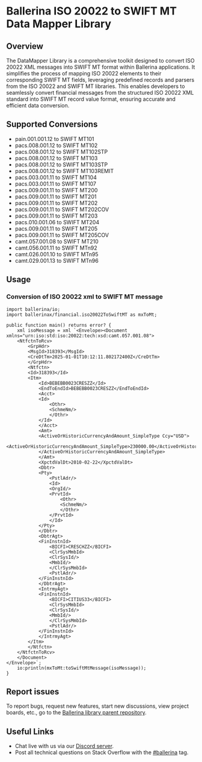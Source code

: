 # Ballerina ISO 20022 to SWIFT MT Data Mapper Library

## Overview

The DataMapper Library is a comprehensive toolkit designed to convert ISO 20022 XML messages into SWIFT MT format within Ballerina applications. It simplifies the process of mapping ISO 20022 elements to their corresponding SWIFT MT fields, leveraging predefined records and parsers from the ISO 20022 and SWIFT MT libraries. This enables developers to seamlessly convert financial messages from the structured ISO 20022 XML standard into SWIFT MT record value format, ensuring accurate and efficient data conversion.

## Supported Conversions

- pain.001.001.12 to SWIFT MT101
- pacs.008.001.12 to SWIFT MT102
- pacs.008.001.12 to SWIFT MT102STP
- pacs.008.001.12 to SWIFT MT103
- pacs.008.001.12 to SWIFT MT103STP
- pacs.008.001.12 to SWIFT MT103REMIT
- pacs.003.001.11 to SWIFT MT104
- pacs.003.001.11 to SWIFT MT107
- pacs.009.001.11 to SWIFT MT200
- pacs.009.001.11 to SWIFT MT201
- pacs.009.001.11 to SWIFT MT202
- pacs.009.001.11 to SWIFT MT202COV
- pacs.009.001.11 to SWIFT MT203
- pacs.010.001.06 to SWIFT MT204
- pacs.009.001.11 to SWIFT MT205
- pacs.009.001.11 to SWIFT MT205COV
- camt.057.001.08 to SWIFT MT210
- camt.056.001.11 to SWIFT MTn92
- camt.026.001.10 to SWIFT MTn95
- camt.029.001.13 to SWIFT MTn96

## Usage

### Conversion of ISO 20022 xml to SWIFT MT message

```ballerina
import ballerina/io;
import ballerinax/financial.iso20022ToSwiftMT as mxToMt;

public function main() returns error? {
    xml isoMessage = xml `<Envelope><Document xmlns="urn:iso:std:iso:20022:tech:xsd:camt.057.001.08">
    <NtfctnToRcv>
        <GrpHdr>
        <MsgId>318393</MsgId>
        <CreDtTm>2025-01-01T10:12:11.802172400Z</CreDtTm>
        </GrpHdr>
        <Ntfctn>
        <Id>318393</Id>
        <Itm>
            <Id>BEBEBB0023CRESZZ</Id>
            <EndToEndId>BEBEBB0023CRESZZ</EndToEndId>
            <Acct>
            <Id>
                <Othr>
                <SchmeNm/>
                </Othr>
            </Id>
            </Acct>
            <Amt>
            <ActiveOrHistoricCurrencyAndAmount_SimpleType Ccy="USD">
                <ActiveOrHistoricCurrencyAndAmount_SimpleType>230000.00</ActiveOrHistoricCurrencyAndAmount_SimpleType>
            </ActiveOrHistoricCurrencyAndAmount_SimpleType>
            </Amt>
            <XpctdValDt>2010-02-22</XpctdValDt>
            <Dbtr>
            <Pty>
                <PstlAdr/>
                <Id>
                <OrgId/>
                <PrvtId>
                    <Othr>
                    <SchmeNm/>
                    </Othr>
                </PrvtId>
                </Id>
            </Pty>
            </Dbtr>
            <DbtrAgt>
            <FinInstnId>
                <BICFI>CRESCHZZ</BICFI>
                <ClrSysMmbId>
                <ClrSysId/>
                <MmbId/>
                </ClrSysMmbId>
                <PstlAdr/>
            </FinInstnId>
            </DbtrAgt>
            <IntrmyAgt>
            <FinInstnId>
                <BICFI>CITIUS33</BICFI>
                <ClrSysMmbId>
                <ClrSysId/>
                <MmbId/>
                </ClrSysMmbId>
                <PstlAdr/>
            </FinInstnId>
            </IntrmyAgt>
        </Itm>
        </Ntfctn>
    </NtfctnToRcv>
    </Document>
</Envelope>`;
    io:println(mxToMt:toSwiftMtMessage(isoMessage));
}
```

## Report issues

To report bugs, request new features, start new discussions, view project boards, etc., go to
the [Ballerina library parent repository](https://github.com/ballerina-platform/ballerina-library).

## Useful Links

- Chat live with us via our [Discord server](https://discord.gg/ballerinalang).
- Post all technical questions on Stack Overflow with the [#ballerina](https://stackoverflow.com/questions/tagged/ballerina) tag.
